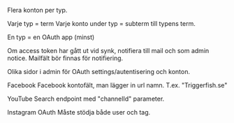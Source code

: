 Flera konton per typ.

Varje typ = term
Varje konto under typ = subterm till typens term.

En typ = en OAuth app (minst)

Om access token har gått ut vid synk, notifiera till mail och som admin notice.
Mailfält bör finnas för notifiering.

Olika sidor i admin för OAuth settings/autentisering och konton.

Facebook
Facebook kontofält, man lägger in url namn. T.ex. "Triggerfish.se"

YouTube
Search endpoint med "channelId" parameter.

Instagram
OAuth
Måste stödja både user och tag.
